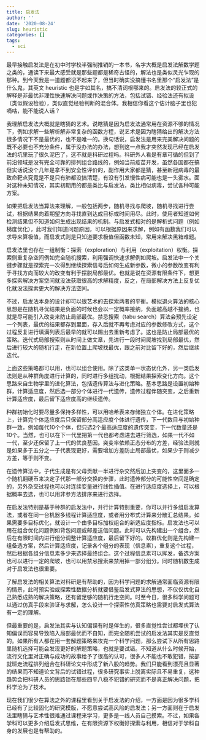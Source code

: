```yaml
---
title: 启发法
author: ''
date: '2020-08-24'
slug: heuristic
categories: []
tags:
  - sci
---
```


最早接触启发法是在初中时学校半强制推销的一本书，名字大概是启发法解数学题之类的，通读下来最大感受就是那些题都是稀奇古怪的，解法也是类似灵光乍现的那种。到今天我是一道题都记不起来了，但当时确实没搞懂书名里那个“启发法”是什么鬼，其英文 heuristic 也是字如其名，搞不清词根哪来的。启发法的较正式的解释是非最优非理性快速解决问题或作决策的方法，包括试错、经验法还有拟设（类似假设检验），类似直觉经验判断的混合体。我相信你看这个估计脑子里也犯嘀咕，能不能说人话？

我理解启发法大概就是瞎猜的艺术。说瞎猜是因为启发法通常用在资源不够的情况下，例如求解一些解析解非常复杂的函数方程，说艺术是因为瞎猜给出的解决方法很多情况下不是最优的，也不是唯一的。换句话说，启发法是用来完美解决问题的既不必要也不充分条件，属于没办法的办法，想到这一点我才突然发现已经在启发法的坑里玩了很久泥巴了，这不就是科研过程吗。科研外人看是有章可循的但到了前沿领域是没有完全可靠的排列组合路线的，例如当前疫苗开发，虽然各国都在搞但实话说没个几年是拿不到安全性评价的，副作用大家都是猜，甚至新冠病毒的最致命靶点究竟是不是只有肺都没搞清楚，有没有引发慢性病可能也是一头雾水。面对这种未知情况，其实初期用的都是类比与启发法，类比相似病毒，尝试各种可能方案。

如果把启发法当算法来理解，一般包括两步，随机寻找与爬坡，随机寻找进行尝试，根据结果向着期望方向寻找直到达成目标或时间用尽。此时，使用者知道如何检测结果但不知道如何生成出现结果的机制。与启发式相对的是解析式问题（例如梯度优化），此时我们知道问题原因，可以根据原因来求解，例如有函数我们可以求导来算极值，而启发式则是只知道要求极值但函数未知，常用来解决黑箱难题。

启发法里也存在一组制衡：探索（exploration）与利用（exploitation）权衡。探索侧重复杂空间例如完全随机搜索，利用强调快速求解例如爬坡。启发法中一个关键步骤就是探索完一次得到继续探索信号后如何生成新参数，微小的参数改变有利于寻找方向而较大的改变有利于摆脱局部最优。也就是说在资源有限条件下，想更多探索解决方案空间就没法获取很高的求解精度，反之，在局部解决方法上反复优化就没法探索更大的解决方法空间。

不过，启发法本身的设计却可以很艺术的去探索两者的平衡。模拟退火算法的核心思想是在随机寻优结果是负面的时候也会以一定概率接纳，负面越高越不接纳，也就是尽可能引入改变来防止局部最优。禁忌搜索（tabu search）算法会预先设定一个列表，最优的结果都存到里面，存入后就不再考虑对应的参数修改方式，这个过程反复进行填满列表后最早的就可以踢出去重新考虑了。这也是防止局部最优的策略。迭代式局部搜索则从时间上做文章，先进行一段时间爬坡找到局部最优，然后进行较大的随机行走，在新位置上爬坡找最优，跟之前对比留下好的，然后继续迭代。

上面这些策略都可以用，也可以组合使用。除了这类单一状态优化外，另一类启发法则是从种群角度进行计算的，同时进行多组扰动，根据结果探索变化方向。这个思路来自生物学里的进化算法，包括遗传算法与进化策略。基本思路是设置初始种群，计算适应度，然后选一部分个体进行一代遗传，遗传过程伴随突变，之后重新计算适应度，最后留下适应度高的继续遗传。

种群初始化时要尽量多保持多样性，可以用哈希表来存储独立个体。在进化策略上，计算完个体适应度后只保留部分高适应度个体进行遗传，下一代数目与初始种群一致，例如每代10个个体，但只选2个最高适应度的遗传突变，下一代数量还是10个。当然，也可以在下一代里把第一代也都考虑进去进行筛选，如果一代不如一代，至少还保留了上一代的优良基因。突变率依赖正态分布的方差，经验法则就是如果多于五分之一子代表现更好，需要增加方差防止局部最优，如果少于则减少方差，等于则不变。

在遗传算法中，子代生成是有父母贡献一半进行杂交然后加上突变的，这里面多一个随机翻硬币来决定子代那一部分交换的步骤，此时遗传部分的可能性空间是确定的，另外杂交过程也可以对连续变量进行线性插值。在进行适应度选择上，可以根据概率去选，也可以用非参方法排序来进行选择。

在启发法特别是基于种群的启发法中，并行计算特别重要，你可以并行多组启发算法，或者在同一台机器多线程计算适应度，或者用分布式计算来分散汇总结果。如果需要多目标优化，就设计一个由多目标加权组合的新适应度指标。启发法也可以用在组合优化问题例如背包问题或邮差送信问题。此时可以先构建出一个组合，然后在有限时间内进行组分调整计算适应度，最后留下好的。蚁群优化则是先构建一组备选方案，然后计算适应度，记录各个组分的表现（信息素），重复这个过程，然后根据各组分信息素多少来选择最终组合。这个过程信息素可以挥发，备选方案也可以进行一定的爬坡，也可以用禁忌搜索来禁用掉一部分组分。同时随机数生成对于启发法也很重要。

了解启发法的相关算法对科研是有帮助的，因为科学问题的求解通常面临资源有限的情景，此时预实验或探索性数据分析就要借鉴启发式算法的思想，不仅仅优化自己熟悉成熟的解决策略，还有留足够的随机行走空间。时至今日，很多科学问题可以通过仿真手段来验证与求解，怎么设计一个探索性仿真策略也需要对启发式算法有一定的理解。

但最重要的是，启发法其实与认知偏误有时是伴生的，很多直觉性尝试都埋伏了认知偏误而容易导致陷入局部最优而不自知，而完全随机尝试的启发法其实是反直觉的。如果所有人都在用一套解题策略来攻克一个科学问题，那么尝试下从所有思路里随机选择可能会发现更好的解题策略，也就是要试错。不知道从什么时候开始，流行文化里对正确与成功的故事给予了很高的认可，很多人不能也不敢犯错，按部就班走流程排列组合在科研论文中形成了新八股的趋势。我们只能看到漂亮且显著的结果而不知道论文背后的试错过程，很多研究事实上脱离实际且不易重复，这种趋势会把科研人员的思路锁在那些四平八稳不犯错的研究而不是真正解决问题，把科学沦为了技术。

现在我们很少在算法之外的课程里看到关于启发法的介绍，一方面是因为很多学科已经有了比较固化的研究模版，不愿意尝试高风险的启发法；另一方面则在于启发法里瞎猜与艺术性很难通过课程来学习，更多是一线人员自己摸索。不过，如果各学科可以更多介绍启发式思维，在有限资源下权衡好探索与利用，相信对于学科自身的发展也是有帮助的。
